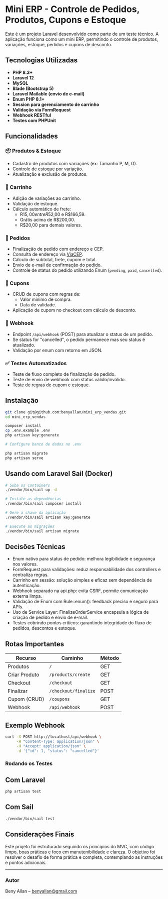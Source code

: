 # Mini ERP - Controle de Pedidos, Produtos, Cupons e Estoque

Este é um projeto Laravel desenvolvido como parte de um teste técnico. A aplicação funciona como um mini ERP, permitindo o controle de produtos, variações, estoque, pedidos e cupons de desconto.

## Tecnologias Utilizadas

- **PHP 8.3+**
- **Laravel 12**
- **MySQL**
- **Blade (Bootstrap 5)**
- **Laravel Mailable (envio de e-mail)**
- **Enum PHP 8.1+**
- **Session para gerenciamento de carrinho**
- **Validação via FormRequest**
- **Webhook RESTful**
- **Testes com PHPUnit**

## Funcionalidades

### 📦 Produtos & Estoque

- Cadastro de produtos com variações (ex: Tamanho P, M, G).
- Controle de estoque por variação.
- Atualização e exclusão de produtos.

### 🛒 Carrinho

- Adição de variações ao carrinho.
- Validação de estoque.
- Cálculo automático de frete:
  - R$15,00 entre R$52,00 e R$166,59.
  - Grátis acima de R$200,00.
  - R$20,00 para demais valores.

### 🧾 Pedidos

- Finalização de pedido com endereço e CEP.
- Consulta de endereço via [ViaCEP](https://viacep.com.br).
- Cálculo de subtotal, frete, cupom e total.
- Envio de e-mail de confirmação do pedido.
- Controle de status do pedido utilizando Enum (`pending`, `paid`, `cancelled`).

### 💸 Cupons

- CRUD de cupons com regras de:
  - Valor mínimo de compra.
  - Data de validade.
- Aplicação de cupom no checkout com cálculo de desconto.

### 🔄 Webhook

- Endpoint `/api/webhook` (POST) para atualizar o status de um pedido.
- Se status for "cancelled", o pedido permanece mas seu status é atualizado.
- Validação por enum com retorno em JSON.

### ✅ Testes Automatizados

- Teste de fluxo completo de finalização de pedido.
- Teste de envio de webhook com status válido/inválido.
- Teste de regras de cupom e estoque.

## Instalação

```bash
git clone git@github.com:benyallan/mini_erp_vendas.git
cd mini_erp_vendas

composer install
cp .env.example .env
php artisan key:generate

# Configure banco de dados no .env

php artisan migrate
php artisan serve
```

## Usando com Laravel Sail (Docker)


```bash
# Suba os containers
./vendor/bin/sail up -d

# Instale as dependências
./vendor/bin/sail composer install

# Gere a chave da aplicação
./vendor/bin/sail artisan key:generate

# Execute as migrações
./vendor/bin/sail artisan migrate
```

## Decisões Técnicas

- Enum nativo para status de pedido: melhora legibilidade e segurança nos valores.
- FormRequest para validações: reduz responsabilidade dos controllers e centraliza regras.
- Carrinho em sessão: solução simples e eficaz sem dependência de autenticação.
- Webhook separado na api.php: evita CSRF, permite comunicação externa limpa.
- Validação de Enum com Rule::enum(): feedback preciso e seguro para APIs.
- Uso de Service Layer: FinalizeOrderService encapsula a lógica de criação de pedido e envio de e-mail.
- Testes cobrindo pontos críticos: garantindo integridade do fluxo de pedidos, descontos e estoque.

## Rotas Importantes

| Recurso      | Caminho                  | Método |
|--------------|--------------------------|--------|
| Produtos     | `/`                      | GET    |
| Criar Produto| `/products/create`       | GET    |
| Checkout     | `/checkout`              | GET    |
| Finalizar    | `/checkout/finalize`     | POST   |
| Cupom (CRUD) | `/coupons`               | GET    |
| Webhook      | `/api/webhook`           | POST   |

## Exemplo Webhook

```bash
curl -X POST http://localhost/api/webhook \
     -H "Content-Type: application/json" \
     -H "Accept: application/json" \
     -d '{"id": 1, "status": "cancelled"}'
```

### Rodando os Testes

## Com Laravel

```bash
php artisan test
```

## Com Sail

```bash
./vendor/bin/sail test
```

## Considerações Finais

Este projeto foi estruturado seguindo os princípios do MVC, com código limpo, boas práticas e foco em manutenibilidade e clareza. O objetivo foi resolver o desafio de forma prática e completa, contemplando as instruções e pontos adicionais.

---

### Autor

Beny Allan – [benyallan@gmail.com](mailto:benyallan@gmail.com)